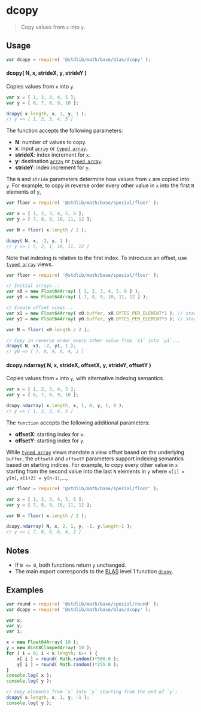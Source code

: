 dcopy
===

> Copy values from `x` into `y`.

<!-- <usage> -->

## Usage

``` javascript
var dcopy = require( '@stdlib/math/base/blas/dcopy' );
```

#### dcopy( N, x, strideX, y, strideY )

Copies values from `x` into `y`.

``` javascript
var x = [ 1, 2, 3, 4, 5 ];
var y = [ 6, 7, 8, 9, 10 ];

dcopy( x.length, x, 1, y, 1 );
// y => [ 1, 2, 3, 4, 5 ]
```

The function accepts the following parameters:

* __N__: number of values to copy.
* __x__: input [`array`][array] or [`typed array`][typed-array].
* __strideX__: index increment for `x`.
* __y__: destination [`array`][array] or [`typed array`][typed-array].
* __strideY__: index increment for `y`.

The `N` and `stride` parameters determine how values from `x` are copied into `y`. For example, to copy in reverse order every other value in `x` into the first `N` elements of `y`,

``` javascript
var floor = require( '@stdlib/math/base/special/floor' );

var x = [ 1, 2, 3, 4, 5, 6 ];
var y = [ 7, 8, 9, 10, 11, 12 ];

var N = floor( x.length / 2 );

dcopy( N, x, -2, y, 1 );
// y => [ 5, 3, 1, 10, 11, 12 ]
```

Note that indexing is relative to the first index. To introduce an offset, use [`typed array`][typed-array] views.

``` javascript
var floor = require( '@stdlib/math/base/special/floor' );

// Initial arrays...
var x0 = new Float64Array( [ 1, 2, 3, 4, 5, 6 ] );
var y0 = new Float64Array( [ 7, 8, 9, 10, 11, 12 ] );

// Create offset views...
var x1 = new Float64Array( x0.buffer, x0.BYTES_PER_ELEMENT*1 ); // start at 2nd element
var y1 = new Float64Array( y0.buffer, y0.BYTES_PER_ELEMENT*3 ); // start at 4th element

var N = floor( x0.length / 2 );

// Copy in reverse order every other value from `x1` into `y1`...
dcopy( N, x1, -2, y1, 1 );
// y0 => [ 7, 8, 9, 6, 4, 2 ]
```


#### dcopy.ndarray( N, x, strideX, offsetX, y, strideY, offsetY )

Copies values from `x` into `y`, with alternative indexing semantics.

``` javascript
var x = [ 1, 2, 3, 4, 5 ];
var y = [ 6, 7, 8, 9, 10 ];

dcopy.ndarray( x.length, x, 1, 0, y, 1, 0 );
// y => [ 1, 2, 3, 4, 5 ]
```

The `function` accepts the following additional parameters:

* __offsetX__: starting index for `x`.
* __offsetY__: starting index for `y`.

While [`typed array`][typed-array] views mandate a view offset based on the underlying `buffer`, the `offsetX` and `offsetY` parameters support indexing semantics based on starting indices. For example, to copy every other value in `x` starting from the second value into the last `N` elements in `y` where `x[i] = y[n]`, `x[i+2] = y[n-1]`,...,

``` javascript
var floor = require( '@stdlib/math/base/special/floor' );

var x = [ 1, 2, 3, 4, 5, 6 ];
var y = [ 7, 8, 9, 10, 11, 12 ];

var N = floor( x.length / 2 );

dcopy.ndarray( N, x, 2, 1, y, -1, y.length-1 );
// y => [ 7, 8, 9, 6, 4, 2 ]
```

<!-- </usage> -->


<!-- <notes> -->

## Notes

* If `N <= 0`, both functions return `y` unchanged.
* The main export corresponds to the [BLAS][blas] level 1 function [`dcopy`][dcopy].

<!-- </notes> -->


<!-- <examples> -->

## Examples

``` javascript
var round = require( '@stdlib/math/base/special/round' );
var dcopy = require( '@stdlib/math/base/blas/dcopy' );

var x;
var y;
var i;

x = new Float64Array( 10 );
y = new Uint8ClampedArray( 10 );
for ( i = 0; i < x.length; i++ ) {
    x[ i ] = round( Math.random()*500.0 );
    y[ i ] = round( Math.random()*255.0 );
}
console.log( x );
console.log( y );

// Copy elements from `x` into `y` starting from the end of `y`:
dcopy( x.length, x, 1, y, -1 );
console.log( y );
```

<!-- </examples> -->


<!-- <links> -->

[blas]: http://www.netlib.org/blas
[dcopy]: http://www.netlib.org/lapack/explore-html/de/da4/group__double__blas__level1.html
[array]: https://developer.mozilla.org/en-US/docs/Web/JavaScript/Reference/Global_Objects/Array
[typed-array]: https://developer.mozilla.org/en-US/docs/Web/JavaScript/Reference/Global_Objects/TypedArray

<!-- </links> -->

